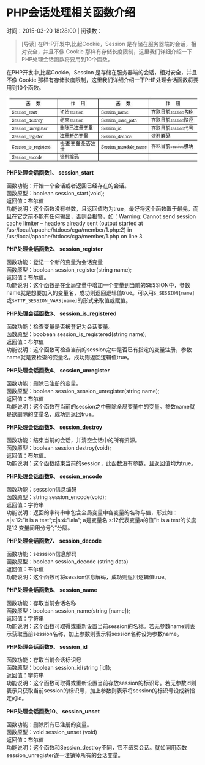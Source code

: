 # PHP会话处理相关函数介绍

时间：2015-03-20 18:28:00 | 阅读数：

> [导读] 在PHP开发中,比起Cookie，Session 是存储在服务器端的会话，相对安全，并且不像 Cookie 那样有存储长度限制，这里我们详细介绍一下PHP处理会话函数将要用到10个函数。

在PHP开发中,比起Cookie，Session 是存储在服务器端的会话，相对安全，并且不像 Cookie 那样有存储长度限制，这里我们详细介绍一下PHP处理会话函数将要用到10个函数。  
  
![22][1]

  
**PHP处理会话函数1、 session_start**

函数功能：开始一个会话或者返回已经存在的会话。  
函数原型：boolean session_start(void);  
返回值：布尔值  
功能说明：这个函数没有参数，且返回值均为true。最好将这个函数置于最先，而且在它之前不能有任何输出，否则会报警，如：Warning: Cannot send session cache limiter – headers already sent (output started at /usr/local/apache/htdocs/cga/member/1.php:2) in /usr/local/apache/htdocs/cga/member/1.php on line 3

**PHP处理会话函数2、 session_register**

函数功能：登记一个新的变量为会话变量  
函数原型：boolean session_register(string name);  
返回值：布尔值。  
功能说明：这个函数是在全局变量中增加一个变量到当前的SESSION中，参数name就是想要加入的变量名，成功则返回逻辑值true。可以用`$_SESSION[name]`或`$HTTP_SESSION_VARS[name]`的形式来取值或赋值。

**PHP处理会话函数3、 session_is_registered**

函数功能：检查变量是否被登记为会话变量。  
函数原型：boobean session_is_registered(string name);  
返回值：布尔值  
功能说明：这个函数可检查当前的session之中是否已有指定的变量注册，参数name就是要检查的变量名。成功则返回逻辑值true。

**PHP处理会话函数4、 session_unregister**

函数功能：删除已注册的变量。  
函数原型：boolean session_session_unregister(string name);  
返回值：布尔值  
功能说明：这个函数在当前的session之中删除全局变量中的变量。参数name就是欲删除的变量名，成功则返回true。

**PHP处理会话函数5、 session_destroy**

函数功能：结束当前的会话，并清空会话中的所有资源。  
函数原型：boolean session destroy(void);  
返回值：布尔值。  
功能说明：这个函数结束当前的session，此函数没有参数，且返回值均为true。

**PHP处理会话函数6、 session_encode**

函数功能：sesssion信息编码  
函数原型：string session_encode(void);  
返回值：字符串  
功能说明：返回的字符串中包含全局变量中各变量的名称与值，形式如：a|s:12:”it is a test”;c|s:4:”lala”; a是变量名 s:12代表变量a的值”it is a test的长度是12 变量间用分号”;”分隔。

**PHP处理会话函数7、 session_decode**

函数功能：sesssion信息解码  
函数原型：boolean session_decode (string data)  
返回值：布尔值  
功能说明：这个函数可将session信息解码，成功则返回逻辑值true。

**PHP处理会话函数8、 session_name**

函数功能：存取当前会话名称  
函数原型：boolean session_name(string [name]);  
返回值：字符串  
功能说明：这个函数可取得或重新设置当前session的名称。若无参数name则表示获取当前session名称，加上参数则表示将session名称设为参数name。

**PHP处理会话函数9、 session_id**

函数功能：存取当前会话标识号  
函数原型：boolean session_id(string [id]);  
返回值：字符串  
功能说明：这个函数可取得或重新设置当前存放session的标识号。若无参数id则表示只获取当前session的标识号，加上参数则表示将session的标识号设成新指定的id。

**PHP处理会话函数10、 session_unset**

函数功能：删除所有已注册的变量。  
函数原型：void session_unset (void)  
返回值：布尔值  
功能说明：这个函数和Session_destroy不同，它不结束会话。就如同用函数session_unregister逐一注销掉所有的会话变量。


[1]: ../img/20150322033941246.jpg